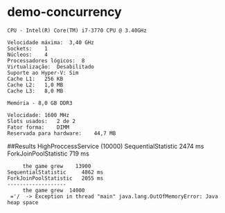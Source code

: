 # demo-concurrency

	CPU - Intel(R) Core(TM) i7-3770 CPU @ 3.40GHz

	Velocidade máxima:	3,40 GHz
	Sockets:	1
	Núcleos:	4
	Processadores lógicos:	8
	Virtualização:	Desabilitado
	Suporte ao Hyper-V:	Sim
	Cache L1:	256 KB
	Cache L2:	1,0 MB
	Cache L3:	8,0 MB
	
	Memória - 8,0 GB DDR3

	Velocidade:	1600 MHz
	Slots usados:	2 de 2
	Fator forma:	DIMM
	Reservada para hardware:	44,7 MB

##Results
	HighProccessService
	(10000)
	SequentialStatistic		2474 ms
	ForkJoinPoolStatistic		719 ms
	
		 the game grew    13900
	SequentialStatistic		4862 ms
	ForkJoinPoolStatistic	2055 ms
	-------------------
		 the game grew	14000
	 ='/  -> Exception in thread "main" java.lang.OutOfMemoryError: Java heap space
